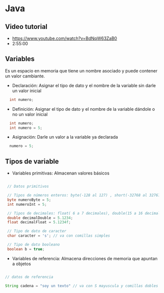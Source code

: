 # Java

## Video tutorial

- <https://www.youtube.com/watch?v=BdNqW63ZaB0>
- 2:55:00

## Variables

Es un espacio en memoria que tiene un nombre asociado y puede contener un valor cambiante.

- Declaración: Asignar el tipo de dato y el nombre de la variable sin darle un valor inicial

``` java
  int numero;
```

- Definición: Asignar el tipo de dato y el nombre de la variable dándole o no un valor inicial

```java
  int numero;
  int numero = 5;
```

- Asignación: Darle un valor a la variable ya declarada

```java
  numero = 5;
```

## Tipos de variable

- Variables primitivas: Almacenan valores básicos

 ```java

  // Datos primitivos

  // Tipos de números enteros: byte(-128 al 127) , short(-32768 al 32767), int, long
  byte numeroByte = 5;
  int numeroInt = 5;

  // Tipos de decimales: float( 6 a 7 decimales), double(15 a 16 decimales)
  double decimalDouble = 5.1234;
  float decimalFloat = 5.1234f;

  // Tipo de dato de caracter
  char caracter = 's'; // va con comillas simples

  // Tipo de dato booleano
  boolean b = true;

 ```

- Variables de referencia: Almacena direcciones de memoria que apuntan a objetos

```java

// datos de referencia

String cadena = "soy un texto" // va con S mayuscula y comillas dobles

```
